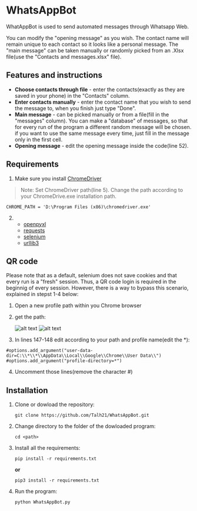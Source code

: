 # WhatsAppBot
WhatAppBot is used to send automated messages through Whatsapp Web.

You can modify the "opening message" as you wish. The contact name will remain unique to each contact so it looks like a personal message.
The "main message" can be taken manually or randomly picked from an .Xlsx file(use the "Contacts and messages.xlsx" file).

## Features and instructions
- **Choose contacts through file** - enter the contacts(exactly as they are saved in your phone) in the "Contacts" column.
- **Enter contacts manually** - enter the contact name that you wish to send the message to, when you finish just type "Done".
- **Main message** - can be picked manually or from a file(fill in the "messages" column). You can make a "database" of messages, so that for every run of the program a different random message will be chosen. 
if you want to use the same message every time, just fill in the message only in the first cell. 
- **Opening message** - edit the opening message inside the code(line 52).

## Requirements
1. Make sure you install [ChromeDriver](http://chromedriver.chromium.org/downloads)
  >Note: Set ChromeDriver path(line 5). Change the path according to your ChromeDrive.exe installation path.
  ``` 
CHROME_PATH = 'D:\Program Files (x86)\chromedriver.exe'
  ```
2. - [openpyxl](https://pypi.org/project/openpyxl/)
   - [requests](https://pypi.org/project/requests/)
   - [selenium](https://pypi.org/project/selenium/)
   - [urllib3](https://pypi.org/project/urllib3/)

## QR code
Please note that as a default, selenium does not save cookies and that every run is a "fresh" session. Thus, a QR code login is required in the beginnig of every session. However, there is a way to bypass this scenario, explained in stepst 1-4 below:

1. Open a new profile path within you Chrome browser
2. get the path: 

    ![alt text](https://i.stack.imgur.com/BRDTM.png)
    ![alt text](https://i.stack.imgur.com/SWV0z.png)

3. In lines 147-148 edit according to your path and profile name(edit the *):
  ```
  #options.add_argument("user-data-dir=C:\\*\\*\\AppData\\Local\\Google\\Chrome\\User Data\\")
  #options.add_argument("profile-directory=*")
  ```
  
  4. Uncomment those lines(remove the character #) 
  
 ## Installation
 1. Clone or dowload the repository:
 
     `git clone https://github.com/Talh21/WhatsAppBot.git`
     
 2. Change directory to the folder of the dowloaded program:

     `cd <path>`
     
 3. Install all the requirements:

     `pip install -r requirements.txt`

      **or**

     `pip3 install -r requirements.txt`
     
 4. Run the program:

     `python WhatsAppBot.py`
